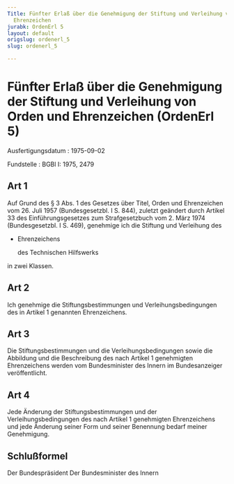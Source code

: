 ```yaml
---
Title: Fünfter Erlaß über die Genehmigung der Stiftung und Verleihung von Orden und
  Ehrenzeichen
jurabk: OrdenErl 5
layout: default
origslug: ordenerl_5
slug: ordenerl_5

---
```


# Fünfter Erlaß über die Genehmigung der Stiftung und Verleihung von Orden und Ehrenzeichen (OrdenErl 5)

Ausfertigungsdatum
:   1975-09-02

Fundstelle
:   BGBl I: 1975, 2479



## Art 1

Auf Grund des § 3 Abs. 1 des Gesetzes über Titel, Orden und
Ehrenzeichen vom 26. Juli 1957 (Bundesgesetzbl. I S. 844), zuletzt
geändert durch Artikel 33 des Einführungsgesetzes zum Strafgesetzbuch
vom 2. März 1974 (Bundesgesetzbl. I S. 469), genehmige ich die
Stiftung und Verleihung des

*   Ehrenzeichens

    des Technischen Hilfswerks



in zwei Klassen.


## Art 2

Ich genehmige die Stiftungsbestimmungen und Verleihungsbedingungen des
in Artikel 1 genannten Ehrenzeichens.


## Art 3

Die Stiftungsbestimmungen und die Verleihungsbedingungen sowie die
Abbildung und die Beschreibung des nach Artikel 1 genehmigten
Ehrenzeichens werden vom Bundesminister des Innern im Bundesanzeiger
veröffentlicht.


## Art 4

Jede Änderung der Stiftungsbestimmungen und der Verleihungsbedingungen
des nach Artikel 1 genehmigten Ehrenzeichens und jede Änderung seiner
Form und seiner Benennung bedarf meiner Genehmigung.


## Schlußformel

Der Bundespräsident
Der Bundesminister des Innern

